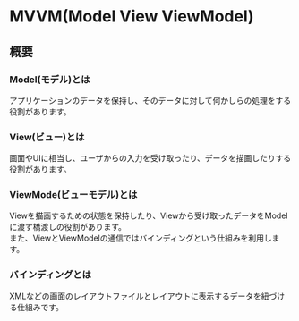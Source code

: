 # MVVM(Model View ViewModel)
## 概要
### Model(モデル)とは
アプリケーションのデータを保持し、そのデータに対して何かしらの処理をする役割があります。  

### View(ビュー)とは
画面やUIに相当し、ユーザからの入力を受け取ったり、データを描画したりする役割があります。

### ViewMode(ビューモデル)とは
Viewを描画するための状態を保持したり、Viewから受け取ったデータをModelに渡す橋渡しの役割があります。  
また、ViewとViewModelの通信ではバインディングという仕組みを利用します。

### バインディングとは
XMLなどの画面のレイアウトファイルとレイアウトに表示するデータを紐づける仕組みです。
